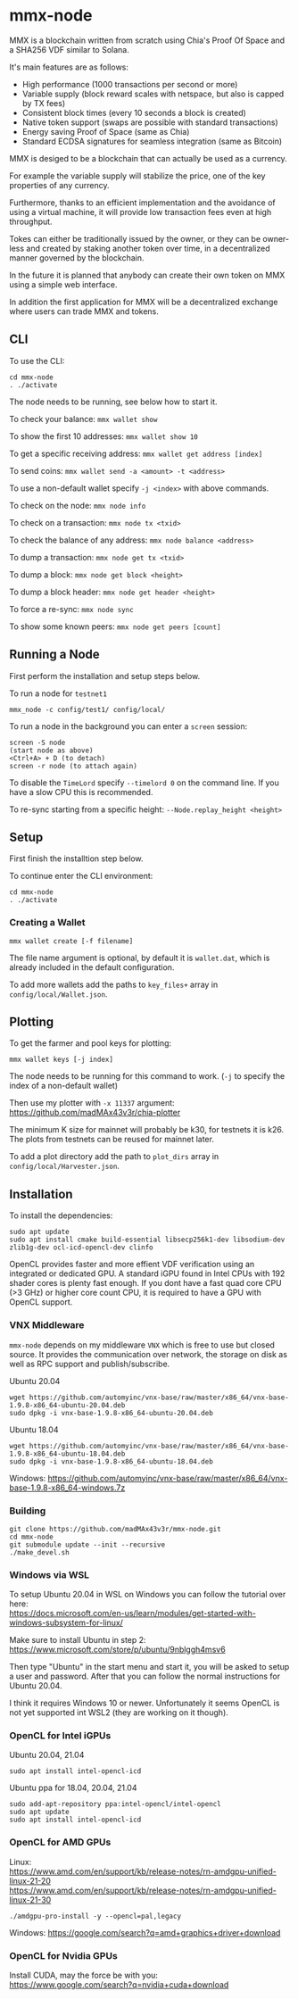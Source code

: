 # mmx-node

MMX is a blockchain written from scratch using Chia's Proof Of Space and a SHA256 VDF similar to Solana.

It's main features are as follows:
- High performance (1000 transactions per second or more)
- Variable supply (block reward scales with netspace, but also is capped by TX fees)
- Consistent block times (every 10 seconds a block is created)
- Native token support (swaps are possible with standard transactions)
- Energy saving Proof of Space (same as Chia)
- Standard ECDSA signatures for seamless integration (same as Bitcoin)

MMX is desiged to be a blockchain that can actually be used as a currency.

For example the variable supply will stabilize the price, one of the key properties of any currency.

Furthermore, thanks to an efficient implementation and the avoidance of using a virtual machine, it will provide low transaction fees even at high throughput.

Tokes can either be traditionally issued by the owner, or they can be owner-less and created by staking another token over time, in a decentralized manner governed by the blockchain.

In the future it is planned that anybody can create their own token on MMX using a simple web interface.

In addition the first application for MMX will be a decentralized exchange where users can trade MMX and tokens.

## CLI

To use the CLI:
```
cd mmx-node
. ./activate
```

The node needs to be running, see below how to start it.

To check your balance: `mmx wallet show`

To show the first 10 addresses: `mmx wallet show 10`

To get a specific receiving address: `mmx wallet get address [index]`

To send coins: `mmx wallet send -a <amount> -t <address>`

To use a non-default wallet specify `-j <index>` with above commands.

To check on the node: `mmx node info`

To check on a transaction: `mmx node tx <txid>`

To check the balance of any address: `mmx node balance <address>`

To dump a transaction: `mmx node get tx <txid>`

To dump a block: `mmx node get block <height>`

To dump a block header: `mmx node get header <height>`

To force a re-sync: `mmx node sync`

To show some known peers: `mmx node get peers [count]`

## Running a Node

First perform the installation and setup steps below.

To run a node for `testnet1`
```
mmx_node -c config/test1/ config/local/
```

To run a node in the background you can enter a `screen` session:
```
screen -S node
(start node as above)
<Ctrl+A> + D (to detach)
screen -r node (to attach again)
```

To disable the `TimeLord` specify `--timelord 0` on the command line. If you have a slow CPU this is recommended.

To re-sync starting from a specific height: `--Node.replay_height <height>`

## Setup

First finish the installtion step below.

To continue enter the CLI environment:
```
cd mmx-node
. ./activate
```

### Creating a Wallet

```
mmx wallet create [-f filename]
```

The file name argument is optional, by default it is `wallet.dat`, which is already included in the default configuration.

To add more wallets add the paths to `key_files+` array in `config/local/Wallet.json`.

## Plotting

To get the farmer and pool keys for plotting:
```
mmx wallet keys [-j index]
```

The node needs to be running for this command to work. (`-j` to specify the index of a non-default wallet)

Then use my plotter with `-x 11337` argument: https://github.com/madMAx43v3r/chia-plotter

The minimum K size for mainnet will probably be k30, for testnets it is k26. The plots from testnets can be reused for mainnet later.

To add a plot directory add the path to `plot_dirs` array in `config/local/Harvester.json`.

## Installation

To install the dependencies:
```
sudo apt update
sudo apt install cmake build-essential libsecp256k1-dev libsodium-dev zlib1g-dev ocl-icd-opencl-dev clinfo
```

OpenCL provides faster and more effient VDF verification using an integrated or dedicated GPU.
A standard iGPU found in Intel CPUs with 192 shader cores is plenty fast enough.
If you dont have a fast quad core CPU (>3 GHz) or higher core count CPU, it is required to have a GPU with OpenCL support.

### VNX Middleware

`mmx-node` depends on my middleware `VNX` which is free to use but closed source.
It provides the communication over network, the storage on disk as well as RPC support and publish/subscribe.

Ubuntu 20.04
```
wget https://github.com/automyinc/vnx-base/raw/master/x86_64/vnx-base-1.9.8-x86_64-ubuntu-20.04.deb
sudo dpkg -i vnx-base-1.9.8-x86_64-ubuntu-20.04.deb
```

Ubuntu 18.04
```
wget https://github.com/automyinc/vnx-base/raw/master/x86_64/vnx-base-1.9.8-x86_64-ubuntu-18.04.deb
sudo dpkg -i vnx-base-1.9.8-x86_64-ubuntu-18.04.deb
```

Windows: https://github.com/automyinc/vnx-base/raw/master/x86_64/vnx-base-1.9.8-x86_64-windows.7z

### Building

```
git clone https://github.com/madMAx43v3r/mmx-node.git
cd mmx-node
git submodule update --init --recursive
./make_devel.sh
```

### Windows via WSL

To setup Ubuntu 20.04 in WSL on Windows you can follow the tutorial over here: \
https://docs.microsoft.com/en-us/learn/modules/get-started-with-windows-subsystem-for-linux/

Make sure to install Ubuntu in step 2: https://www.microsoft.com/store/p/ubuntu/9nblggh4msv6

Then type "Ubuntu" in the start menu and start it, you will be asked to setup a user and password.
After that you can follow the normal instructions for Ubuntu 20.04.

I think it requires Windows 10 or newer.
Unfortunately it seems OpenCL is not yet supported int WSL2 (they are working on it though).

### OpenCL for Intel iGPUs

Ubuntu 20.04, 21.04
```
sudo apt install intel-opencl-icd
```

Ubuntu ppa for 18.04, 20.04, 21.04
```
sudo add-apt-repository ppa:intel-opencl/intel-opencl
sudo apt update
sudo apt install intel-opencl-icd
```

### OpenCL for AMD GPUs

Linux: \
https://www.amd.com/en/support/kb/release-notes/rn-amdgpu-unified-linux-21-20 \
https://www.amd.com/en/support/kb/release-notes/rn-amdgpu-unified-linux-21-30

```
./amdgpu-pro-install -y --opencl=pal,legacy
```

Windows: https://google.com/search?q=amd+graphics+driver+download

### OpenCL for Nvidia GPUs

Install CUDA, may the force be with you: \
https://www.google.com/search?q=nvidia+cuda+download
